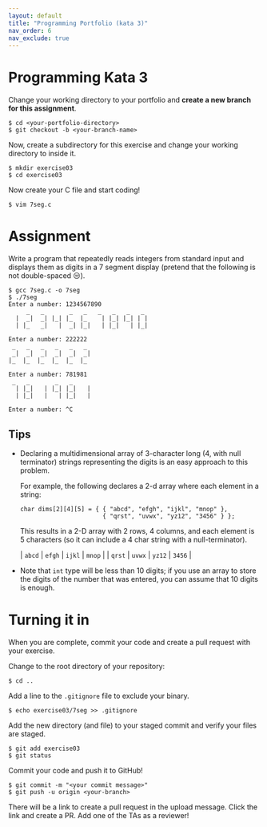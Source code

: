 ```yaml
---
layout: default
title: "Programming Portfolio (kata 3)"
nav_order: 6
nav_exclude: true
---
```


# Programming Kata 3

Change your working directory to your portfolio and __create a new branch
for this assignment__.

```
$ cd <your-portfolio-directory>
$ git checkout -b <your-branch-name>
```

Now, create a subdirectory for this exercise and change your working directory
to inside it.

```
$ mkdir exercise03
$ cd exercise03
```

Now create your C file and start coding!

```
$ vim 7seg.c
```

# Assignment

Write a program that repeatedly reads integers from standard input and displays
them as digits in a 7 segment display (pretend that the following is not
double-spaced 😒).

```
$ gcc 7seg.c -o 7seg
$ ./7seg
Enter a number: 1234567890
     _   _       _   _   _   _   _   _
  |  _|  _| |_| |_  |_    | |_| |_| | |
  | |_   _|   |  _| |_|   | |_|   | |_|

Enter a number: 222222
 _   _   _   _   _   _
 _|  _|  _|  _|  _|  _|
|_  |_  |_  |_  |_  |_

Enter a number: 781981
 _   _       _   _
  | |_|   | |_| |_|   |
  | |_|   |   | |_|   |

Enter a number: ^C
```

## Tips

* Declaring a multidimensional array of 3-character long (4, with null
  terminator) strings representing the digits is an easy approach to this
  problem.

  For example, the following declares a 2-d array where each element in a
  string:

  ```
  char dims[2][4][5] = { { "abcd", "efgh", "ijkl", "mnop" },
                         { "qrst", "uvwx", "yz12", "3456" } };
  ```

  This results in a 2-D array with 2 rows, 4 columns, and each element is 5
  characters (so it can include a 4 char string with a null-terminator).

  | `abcd` | `efgh` | `ijkl` | `mnop` |
  | `qrst` | `uvwx` | `yz12` | `3456` |

* Note that `int` type will be less than 10 digits; if you use an array to store
  the digits of the number that was entered, you can assume that 10 digits is
  enough.



# Turning it in

When you are complete, commit your code and create a pull request with your
exercise. 

Change to the root directory of your repository:

```
$ cd ..                 
```

Add a line to the `.gitignore` file to exclude your binary.

```
$ echo exercise03/7seg >> .gitignore
```

Add the new directory (and file) to your staged commit and verify your files 
are staged.

```
$ git add exercise03
$ git status
```

Commit your code and push it to GitHub!

```
$ git commit -m "<your commit message>"
$ git push -u origin <your-branch>
```

There will be a link to create a pull request in the upload message. Click the
link and create a PR. Add one of the TAs as a reviewer!
